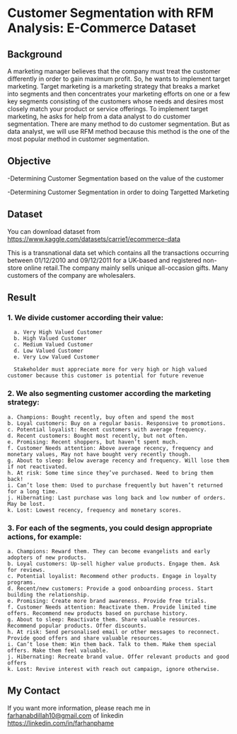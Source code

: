 # Customer Segmentation with RFM Analysis: E-Commerce Dataset

## Background
A marketing manager believes that the company must treat the customer differently in order to gain maximum profit. So, he wants to implement target marketing. Target marketing is a marketing strategy that breaks a market into segments and then concentrates your marketing efforts on one or a few key segments consisting of the customers whose needs and desires most closely match your product or service offerings. To implement target marketing, he asks for help from a data analyst to do customer segmentation. There are many method to do customer segmentation. But as data analyst, we will use RFM method because this method is the one of the most popular method in customer segmentation.

## Objective
-Determining Customer Segmentation based on the value of the customer

-Determining Customer Segmentation in order to doing Targetted Marketing

## Dataset
You can download dataset from https://www.kaggle.com/datasets/carrie1/ecommerce-data

This is a transnational data set which contains all the transactions occurring between 01/12/2010 and 09/12/2011 for a UK-based and registered non-store online retail.The company mainly sells unique all-occasion gifts. Many customers of the company are wholesalers.

## Result
### **1. We divide customer according their value:**

      a. Very High Valued Customer
      b. High Valued Customer
      c. Medium Valued Customer
      d. Low Valued Customer
      e. Very Low Valued Customer
      
      Stakeholder must appreciate more for very high or high valued customer because this customer is potential for future revenue
      
### **2.   We also segmenting customer according the marketing strategy:**

    a. Champions: Bought recently, buy often and spend the most
    b. Loyal customers: Buy on a regular basis. Responsive to promotions.
    c. Potential loyalist: Recent customers with average frequency.
    d. Recent customers: Bought most recently, but not often.
    e. Promising: Recent shoppers, but haven’t spent much.
    f. Customer Needs attention: Above average recency, frequency and monetary values, May not have bought very recently though.
    g. About to sleep: Below average recency and frequency. Will lose them if not reactivated.
    h. At risk: Some time since they’ve purchased. Need to bring them back!
    i. Can’t lose them: Used to purchase frequently but haven’t returned for a long time.
    j. Hibernating: Last purchase was long back and low number of orders. May be lost.
    k. Lost: Lowest recency, frequency and monetary scores.
    
### **3. For each of the segments, you could design appropriate actions, for example:**

    a. Champions: Reward them. They can become evangelists and early adopters of new products.
    b. Loyal customers: Up-sell higher value products. Engage them. Ask for reviews.
    c. Potential loyalist: Recommend other products. Engage in loyalty programs.
    d. Recent/new customers: Provide a good onboarding process. Start building the relationship.
    e. Promising: Create more brand awareness. Provide free trials.
    f. Customer Needs attention: Reactivate them. Provide limited time offers. Recommend new products based on purchase history.
    g. About to sleep: Reactivate them. Share valuable resources. Recommend popular products. Offer discounts.
    h. At risk: Send personalised email or other messages to reconnect. Provide good offers and share valuable resources.
    i. Can’t lose them: Win them back. Talk to them. Make them special offers. Make them feel valuable.
    j. Hibernating: Recreate brand value. Offer relevant products and good offers
    k. Lost: Revive interest with reach out campaign, ignore otherwise.

## My Contact
If you want more information, please reach me in farhanabdillah10@gmail.com of linkedin https://linkedin.com/in/farhanphame
